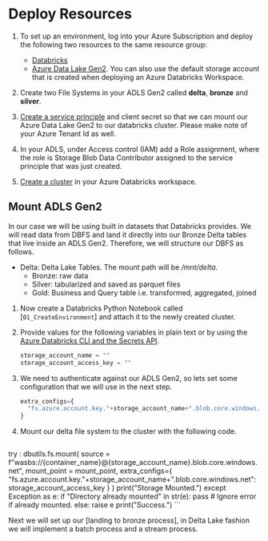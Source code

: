 # Deploy Resources


1. To set up an environment, log into your Azure Subscription and deploy the following two resources to the same resource group:  
    - [Databricks](https://docs.azuredatabricks.net/getting-started/try-databricks.html)
    - [Azure Data Lake Gen2](https://docs.microsoft.com/en-us/azure/storage/blobs/data-lake-storage-quickstart-create-account). You can also use the default storage account that is created when deploying an Azure Databricks Workspace.  

2. Create two File Systems in your ADLS Gen2 called **delta**, **bronze** and **silver**.

3. [Create a service principle](https://docs.microsoft.com/en-us/azure/active-directory/develop/howto-create-service-principal-portal) and client secret so that we can mount our Azure Data Lake Gen2 to our databricks cluster. Please make note of your Azure Tenant Id as well.     

4. In your ADLS, under Access control (IAM) add a Role assignment, where the role is Storage Blob Data Contributor assigned to the service principle that was just created.  

5. [Create a cluster](https://docs.databricks.com/getting-started/quick-start.html#step-2-create-a-cluster) in your Azure Databricks workspace. 


## Mount ADLS Gen2

In our case we will be using built in datasets that Databricks provides. We will read data from DBFS and land it directly into our Bronze Delta tables that live inside an ADLS Gen2. Therefore, we will structure our DBFS as follows.   
- Delta: Delta Lake Tables. The mount path will be */mnt/delta*. 
    - Bronze: raw data
    - Silver: tabularized and saved as parquet files
    - Gold: Business and Query table i.e. transformed, aggregated, joined


1. Now create a Databricks Python Notebook called [`01_CreateEnvironment`] and attach it to the newly created cluster.  

1. Provide values for the following variables in plain text or  by using the [Azure Databricks CLI and the Secrets API](https://docs.databricks.com/user-guide/secrets/index.html).  
    ```python
    storage_account_name = ""
    storage_account_access_key = ""
    ```

1. We need to authenticate against our ADLS Gen2, so lets set some configuration that we will use in the next step.  
    ```python
    extra_configs={
      "fs.azure.account.key."+storage_account_name+".blob.core.windows.net": storage_account_access_key
    }
    ```

1. Mount our delta file system to the cluster with the following code. 
    ```python
try : 
    dbutils.fs.mount(
    source = f"wasbs://{container_name}@{storage_account_name}.blob.core.windows.net",
    mount_point = mount_point,
    extra_configs={
      "fs.azure.account.key."+storage_account_name+".blob.core.windows.net": storage_account_access_key
    }
  )
    print("Storage Mounted.")
except Exception as e:
    if "Directory already mounted" in str(e):
        pass # Ignore error if already mounted.
    else:
        raise e
print("Success.")
    ```

Next we will set up our [landing to bronze process], in Delta Lake fashion we will implement a batch process and a stream process.  
